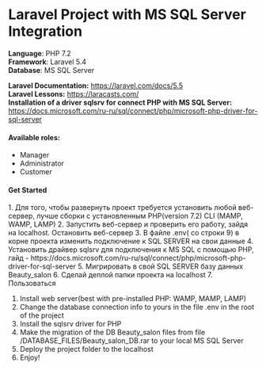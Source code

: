 # Laravel Project with MS SQL Server Integration
<b>Language</b>: PHP 7.2<br>
<b>Framework</b>: Laravel 5.4<br>
<b>Database</b>: MS SQL Server<br>

<b>Laravel Documentation:</b> https://laravel.com/docs/5.5<br>
<b>Laravel Lessons:</b> https://laracasts.com/<br>
<b>Installation of a driver sqlsrv for connect PHP with MS SQL Server:</b> https://docs.microsoft.com/ru-ru/sql/connect/php/microsoft-php-driver-for-sql-server
<br>
<h4>Available roles:</h4>
<ul>
  <li>Manager</li>
  <li>Administrator</li>
  <li>Customer</li>
</ul>

<h4>Get Started</h4>
1. Для того, чтобы развернуть проект требуется установить любой веб-сервер, лучше сборки с установленным PHP(version 7.2) CLI (MAMP, WAMP, LAMP)
2. Запустить веб-сервер и проверить его работу, зайдя на localhost. Остановить веб-сервер
3. В файле .env( со строки 9) в корне проекта изменить подключение к SQL SERVER на свои данные
4. Установить драйвер sqlsrv для подключения к MS SQL с помощью PHP, гайд - https://docs.microsoft.com/ru-ru/sql/connect/php/microsoft-php-driver-for-sql-server
5. Мигрировать в свой SQL SERVER базу данных Beauty_salon
6. Сделай деплой папки проекта на localhost
7. Пользоваться

<ol>
  <li>Install web server(best with pre-installed PHP: WAMP, MAMP, LAMP)</li>
  <li>Change the database connection info to yours in the file .env in the root of the project</li>
  <li>Install the sqlsrv driver for PHP</li>
  <li>Make the migration of the DB Beauty_salon files from file /DATABASE_FILES/Beauty_salon_DB.rar to your local MS SQL Server</li>
  <li>Deploy the project folder to the localhost</li>
  <li>Enjoy!</li>
</ol>
